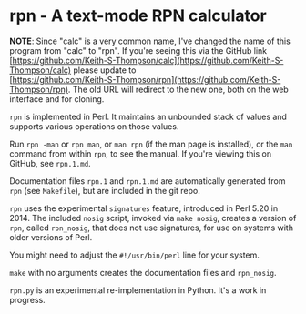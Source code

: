 # rpn - A text-mode RPN calculator

**NOTE**: Since "calc" is a very common name, I've changed the name
of this program from "calc" to "rpn".  If you're seeing this via the
GitHub link
[https://github.com/Keith-S-Thompson/calc](https://github.com/Keith-S-Thompson/calc)
please update to  
[https://github.com/Keith-S-Thompson/rpn](https://github.com/Keith-S-Thompson/rpn).
The old URL will redirect to the new one, both on the web interface
and for cloning.

`rpn` is implemented in Perl.  It maintains an unbounded stack of
values and supports various operations on those values.

Run `rpn -man` or `rpn man`, or `man rpn` (if the man page is
installed), or the `man` command from within `rpn`, to see the manual.
If you're viewing this on GitHub, see `rpn.1.md`.

Documentation files `rpn.1` and `rpn.1.md` are automatically
generated from `rpn` (see `Makefile`), but are included in the
git repo.

`rpn` uses the experimental `signatures` feature, introduced in
Perl 5.20 in 2014.  The included `nosig` script, invoked via `make nosig`,
creates a version of `rpn`, called `rpn_nosig`, that does not use
signatures, for use on systems with older versions of Perl.

You might need to adjust the `#!/usr/bin/perl` line for your system.

`make` with no arguments creates the documentation files and
`rpn_nosig`.

`rpn.py` is an experimental re-implementation in Python.  It's a work
in progress.
